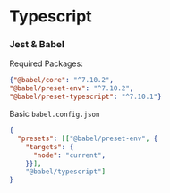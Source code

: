 # Typescript

### Jest & Babel
Required Packages:
```json
{"@babel/core": "^7.10.2",
"@babel/preset-env": "^7.10.2",
"@babel/preset-typescript": "^7.10.1"}
```
Basic `babel.config.json`
```json
{
  "presets": [["@babel/preset-env", {
    "targets": {
      "node": "current",
    }}],
    "@babel/typescript"]
}
```